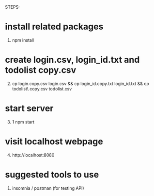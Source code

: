 STEPS:
# install related packages
1. npm install 

# create login.csv, login_id.txt and todolist copy.csv
2. cp login.copy.csv login.csv && cp login_id.copy.txt login_id.txt && cp todolist\ copy.csv todolist.csv 

# start server
3. 1 npm start

# visit localhost webpage
4. http://localhost:8080

# suggested tools to use
1. insomnia / postman (for testing API)